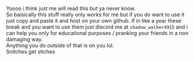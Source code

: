 Yoooo i think just me will read this but ya never know.  
So baisically this stuff really only works for me but if you do want to use it just copy and paste it and host on your own github. If in like a year these break and you want to use them just discord me at `shadow_walker4915` and i can help you
only for educational purposes / pranking your friends in a non damaging way.  
Anything you do outside of that is on you lol.  
Snitches get stiches
